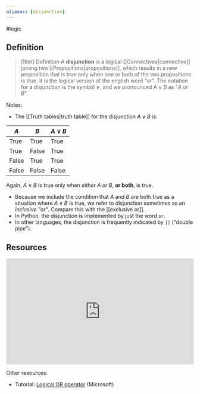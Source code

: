 ```yaml
---
aliases: [disjunction]
--- 
```


#logic

## Definition 

> [!tldr] Definition
> A **disjunction** is a logical [[Connectives|connective]] joining two [[Propositions|propositions]], which results in a new proposition that is true only when one or both of the two propositions is true. It is the logical version of the english word "or". The notation for a disjunction is the symbol $\vee$, and we pronounced $A \vee B$ as "$A$ or $B$". 

Notes: 
- The [[Truth tables|truth table]] for the disjunction $A \vee B$ is: 

| $A$   | $B$   | $A \vee B$ |
| ----- | ----- | ------------ |
| True  | True  | True         |
| True  | False | True        |
| False | True  | True        |
| False | False | False             |

Again, $A \vee B$ is true only when *either* $A$ *or* $B$, **or both**, is true. 

- Because we include the condition that $A$ and $B$ are both true as a situation where $A \vee B$ is true, we refer to disjunction sometimes as an *inclusive "or"*. Compare this with the [[exclusive or]]. 
- In Python, the disjunction is implemented by just the word `or`. 
- In other languages, the disjunction is frequently indicated by `||` ("double pipe").  
## Resources 

<div style="padding:56.25% 0 0 0;position:relative;"><iframe src="https://player.vimeo.com/video/585958504" frameborder="0" allow="autoplay; fullscreen; picture-in-picture" style="position:absolute;top:0;left:0;width:100%;height:100%;" title="Screencast 2.2: Logical connectives"></iframe></div><script src="https://player.vimeo.com/api/player.js"></script>

Other resources: 
- Tutorial: [Logical OR operator](https://learn.microsoft.com/en-us/cpp/cpp/logical-or-operator-pipe-pipe?view=msvc-170) (Microsoft)
